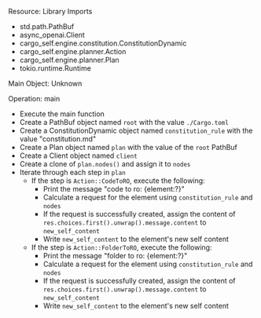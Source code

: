 Resource: Library Imports
- std.path.PathBuf
- async_openai.Client
- cargo_self.engine.constitution.ConstitutionDynamic
- cargo_self.engine.planner.Action
- cargo_self.engine.planner.Plan
- tokio.runtime.Runtime

Main Object: Unknown

Operation: main
- Execute the main function
- Create a PathBuf object named `root` with the value `./Cargo.toml`
- Create a ConstitutionDynamic object named `constitution_rule` with the value "constitution.md"
- Create a Plan object named `plan` with the value of the `root` PathBuf
- Create a Client object named `client`
- Create a clone of `plan.nodes()` and assign it to `nodes`
- Iterate through each step in `plan`
  - If the step is `Action::CodeToRO`, execute the following:
    - Print the message "code to ro: {element:?}"
    - Calculate a request for the element using `constitution_rule` and `nodes`
    - If the request is successfully created, assign the content of `res.choices.first().unwrap().message.content` to `new_self_content`
    - Write `new_self_content` to the element's new self content
  - If the step is `Action::FolderToRO`, execute the following:
    - Print the message "folder to ro: {element:?}"
    - Calculate a request for the element using `constitution_rule` and `nodes`
    - If the request is successfully created, assign the content of `res.choices.first().unwrap().message.content` to `new_self_content`
    - Write `new_self_content` to the element's new self content